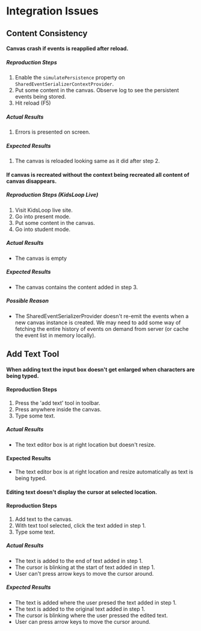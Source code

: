 # Integration Issues

## Content Consistency

#### Canvas crash if events is reapplied after reload.

##### Reproduction Steps

1. Enable the `simulatePersistence` property on `SharedEventSerializerContextProvider`.
2. Put some content in the canvas. Observe log to see the persistent events being stored.
3. Hit reload (F5)

##### Actual Results

1. Errors is presented on screen.

##### Expected Results

1. The canvas is reloaded looking same as it did after step 2.

#### If canvas is recreated without the context being recreated all content of canvas disappears.

##### Reproduction Steps (KidsLoop Live)

1. Visit KidsLoop live site.
2. Go into present mode.
3. Put some content in the canvas.
4. Go into student mode.

##### Actual Results

- The canvas is empty

##### Expected Results

- The canvas contains the content added in step 3.

##### Possible Reason

- The SharedEventSerializerProvider doesn't re-emit the events when a new canvas instance is created. We may need to add some way of fetching the entire history of events on demand from server (or cache the event list in memory locally).

## Add Text Tool

#### When adding text the input box doesn't get enlarged when characters are being typed.

#### Reproduction Steps

1. Press the 'add text' tool in toolbar.
2. Press anywhere inside the canvas.
3. Type some text.

##### Actual Results

- The text editor box is at right location but doesn't resize.

#### Expected Results

- The text editor box is at right location and resize automatically as text is being typed.

#### Editing text doesn't display the cursor at selected location.

#### Reproduction Steps

1. Add text to the canvas.
2. With text tool selected, click the text added in step 1.
3. Type some text.

##### Actual Results

- The text is added to the end of text added in step 1.
- The cursor is blinking at the start of text added in step 1.
- User can't press arrow keys to move the cursor around.

##### Expected Results

- The text is added where the user presed the text added in step 1.
- The text is added to the original text added in step 1.
- The cursor is blinking where the user pressed the edited text.
- User can press arrow keys to move the cursor around.
